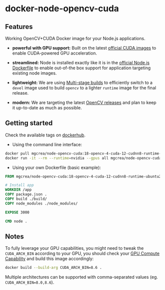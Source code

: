 # docker-node-opencv-cuda

## Features

Working OpenCV+CUDA Docker image for your Node.js applications.

- **powerful with GPU support:** Built on the latest [official CUDA images](https://hub.docker.com/r/nvidia/cuda) to enable CUDA-powered GPU acceleration.

- **streamlined:** Node is installed exactly like it is in the [official Node.js Dockerfile](https://github.com/nodejs/docker-node/blob/main/18/bullseye/Dockerfile) to enable out-of-the box support for application targeting existing node images.

- **lightweight:** We are using [Multi-stage builds](https://docs.docker.com/build/building/multi-stage/) to efficiently switch to a `devel` image used to build `opencv` to a lighter `runtime` image for the final release.

- **modern:** We are targeting the latest [OpenCV releases](https://github.com/opencv/opencv/releases) and plan to keep it up-to-date as much as possible.

## Getting started

Check the available tags on [dockerhub](https://hub.docker.com/r/mgcrea/node-opencv-cuda/tags).

- Using the command line interface:

```sh
docker pull mgcrea/node-opencv-cuda:18-opencv-4-cuda-12-cudnn8-runtime-ubuntu22.04
docker run -it --rm --runtime=nvidia --gpus all mgcrea/node-opencv-cuda:18-opencv-4-cuda-12-cudnn8-runtime-ubuntu22.04 nvidia-smi
```

- Using your own Dockerfile (basic example):

```dockerfile
FROM mgcrea/node-opencv-cuda:18-opencv-4-cuda-12-cudnn8-runtime-ubuntu22.04

# Install app
WORKDIR /app
COPY package.json .
COPY build ./build/
COPY node_modules ./node_modules/

EXPOSE 3000

CMD node .
```

## Notes

To fully leverage your GPU capabilities, you might need to tweak the `CUDA_ARCH_BIN` according to your GPU, you should check your [GPU Compute Capability](https://developer.nvidia.com/cuda-gpus) and build this image accordingly:

```sh
docker build --build-arg CUDA_ARCH_BIN=8.6 .
```

Multiple architectures can be supported with comma-separated values (eg. `CUDA_ARCH_BIN=8.0,8.6`).
